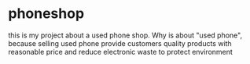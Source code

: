 # phoneshop
this is my project about a used phone shop. Why is about "used phone", because selling used phone provide customers quality products with reasonable price and reduce electronic waste to protect environment
